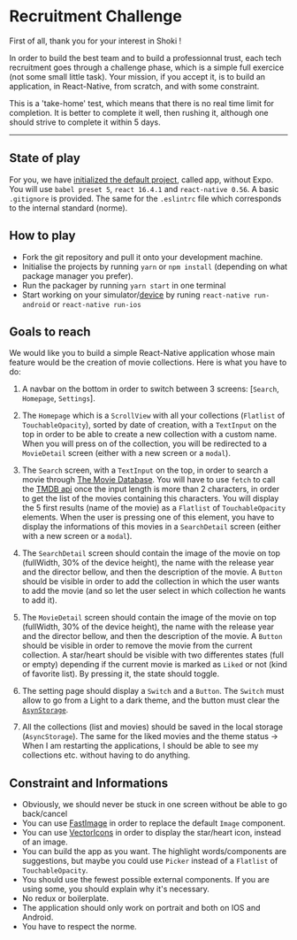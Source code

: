 # Recruitment Challenge

First of all, thank you for your interest in Shoki !

In order to build the best team and to build a professionnal trust, each tech recruitment goes through a challenge phase, which is a simple full exercice (not some small little task). Your mission, if you accept it, is to build an application, in React-Native, from scratch, and with some constraint.

This is a 'take-home' test, which means that there is no real time limit for completion. It is better to complete it well, then rushing it, although one should strive to complete it within 5 days.

---
## State of play
For you, we have [initialized the default project](https://facebook.github.io/react-native/docs/getting-started.html), called app, without Expo. You will use `babel preset 5`, `react 16.4.1` and `react-native 0.56`. A basic `.gitignore` is provided. The same for the `.eslintrc` file which corresponds to the internal standard (norme).

## How to play
- Fork the git repository and pull it onto your development machine.
- Initialise the projects by running `yarn` or `npm install` (depending on what package manager you prefer).
- Run the packager by running `yarn start` in one terminal
- Start working on your simulator/[device](https://facebook.github.io/react-native/docs/running-on-device) by runing `react-native run-android` or `react-native run-ios`

## Goals to reach
We would like you to build a simple React-Native application whose main feature would be the creation of movie collections.
Here is what you have to do:
1. A navbar on the bottom in order to switch between 3 screens: [`Search`, `Homepage`, `Settings`].

2. The `Homepage` which is a `ScrollView` with all your collections (`Flatlist` of `TouchableOpacity`), sorted by date of creation, with a `TextInput` on the top in order to be able to create a new collection with a custom name. When you will press on of the collection, you will be redirected to a `MovieDetail` screen (either with a new screen or a `modal`).

3. The `Search` screen, with a `TextInput` on the top, in order to search a movie through [The Movie Database](https://www.themoviedb.org/?language=en). You will have to use `fetch` to call the [TMDB api](https://www.themoviedb.org/documentation/api?language=en) once the input length is more than 2 characters, in order to get the list of the movies containing this characters. You will display the 5 first results (name of the movie) as a `Flatlist` of `TouchableOpacity` elements. When the user is pressing one of this element, you have to display the informations of this movies in a `SearchDetail` screen (either with a new screen or a `modal`).

4. The `SearchDetail` screen should contain the image of the movie on top (fullWidth, 30% of the device height), the name with the release year and the director bellow, and then the description of the movie. A `Button` should be visible in order to add the collection in which the user wants to add the movie (and so let the user select in which collection he wants to add it).

5. The `MovieDetail` screen should contain the image of the movie on top (fullWidth, 30% of the device height), the name with the release year and the director bellow, and then the description of the movie. A `Button` should be visible in order to remove the movie from the current collection. A star/heart should be visible with two differentes states (full or empty) depending if the current movie is marked as `Liked` or not (kind of favorite list). By pressing it, the state should toggle.

6. The setting page should display a `Switch` and a `Button`. The `Switch` must allow to go from a Light to a dark theme, and the button must clear the [`AsynStorage`](https://facebook.github.io/react-native/docs/asyncstorage).

7. All the collections (list and movies) should be saved in the local storage (`AsyncStorage`). The same for the liked movies and the theme status -> When I am restarting the applications, I should be able to see my collections etc. without having to do anything.


## Constraint and Informations

- Obviously, we should never be stuck in one screen without be able to go back/cancel
- You can use [FastImage](https://github.com/DylanVann/react-native-fast-image) in order to replace the default `Image` component.
- You can use [VectorIcons](https://github.com/oblador/react-native-vector-icons) in order to display the star/heart icon, instead of an image.
- You can build the app as you want. The highlight words/components are suggestions, but maybe you could use `Picker` instead of a `Flatlist` of `TouchableOpacity`.
- You should use the fewest possible external components. If you are using some, you should explain why it's necessary.
- No redux or boilerplate.
- The application should only work on portrait and both on IOS and Android.
- You have to respect the norme.

